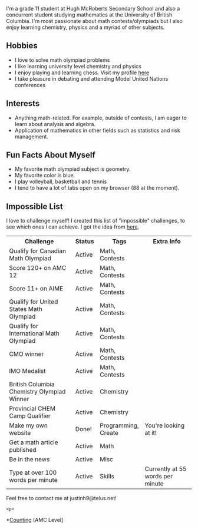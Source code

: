
<p>
	I'm a grade 11 student at Hugh McRoberts Secondary School and also a concurrent student studying mathematics at the University of British Columbia. I'm most passionate about math contests/olympiads but I also enjoy learning chemistry, physics and a myriad of other subjects. 
</p>
<h2> Hobbies </h2>
<ul>
	<li> I love to solve math olympiad problems </li>
	<li> I like learning university level chemistry and physics </li>
	<li> I enjoy playing and learning chess. Visit my profile <a href="https://www.chess.com/member/justin124810">here</a> </li>
	<li> I take pleasure in debating and attending Model United Nations conferences </li>
</ul>
<h2> Interests </h2>
<ul>
	<li> Anything math-related. For example, outside of contests, I am eager to learn about analysis and algebra. </li>
	<li> Application of mathematics in other fields such as statistics and risk management. </li>
	
</ul>
<h2> Fun Facts About Myself </h2>
<ul>
	<li> My favorite math olympiad subject is geometry. </li>
	<li> My favorite color is blue. </li>
	<li> I play volleyball, basketball and tennis</li>
	<li> I tend to have a lot of tabs open on my browser (88 at the moment).</li>
</ul>
<h2> Impossible List </h2>
<p>
	I love to challenge myself! I created this list of "impossible" challenges, to see which ones I can achieve. I got the idea from <a href="https://impossiblehq.com/impossible-list/">here</a>.
</p>
<table id="impossiblelist">
  <tr>
    <th style="width: 40%">Challenge</th>
    <th style="width: 10%">Status</th>
    <th style="width: 20%">Tags</th>
    <th style="width: 30%">Extra Info</th>
  </tr>
  <tr>
    <td>Qualify for Canadian Math Olympiad</td>
    <td>Active</td>
    <td>Math, Contests</td>
    <td></td>
  </tr>

<tr>
    <td>Score 120+ on AMC 12</td>
    <td>Active</td>
    <td>Math, Contests</td>
    <td></td>
 </tr>
 
 <tr>
    <td>Score 11+ on AIME</td>
    <td>Active</td>
    <td>Math, Contests</td>
    <td></td>
 </tr>
	
  <tr>
    <td>Qualify for United States Math Olympiad</td>
    <td>Active</td>
    <td>Math, Contests</td>
    <td></td>
  </tr>
  <tr>
    <td>Qualify for International Math Olympiad</td>
    <td>Active</td>
    <td>Math, Contests</td>
    <td></td>
  </tr>

  <tr>
    <td>CMO winner</td>
    <td>Active</td>
    <td>Math, Contests</td>
	
  <tr>
    <td>IMO Medalist</td>
    <td>Active</td>
    <td>Math, Contests</td>
    <td></td>
	
<tr>
	<td>British Columbia Chemistry Olympiad Winner</td>
	<td>Active</td>
	<td>Chemistry</td>
	<td></td>
	
  </tr>
  
<tr>
	<td>Provincial CHEM Camp Qualifier</td>
	<td>Active</td>
	<td>Chemistry</td>
	<td></td>
	
  </tr>
  
  <tr>
    <td>Make my own website</td>
    <td>Done!</td>
    <td>Programming, Create</td>
    <td>You're looking at it!</td>
  </tr>
  <tr>
    <td>Get a math article published</td>
    <td>Active</td>
    <td>Math</td>
    <td></td>
  </tr>
  <tr>
    <td>Be in the news</td>
    <td>Active</td>
    <td>Misc</td>
    <td></td>
  </tr>
  <tr>
    <td>Type at over 100 words per minute</td>
    <td>Active</td>
    <td>Skills</td>
    <td>Currently at 55 words per minute</td>
  </tr>
</table>

<p>
	Feel free to contact me at justinh9@telus.net!
	
	<p>
  *<a href="/Day 3.0-Counting.pdf">Counting</a> [AMC Level]
</p>
